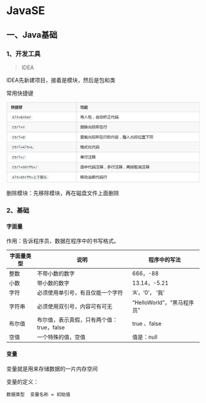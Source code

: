 # JavaSE



## 一、Java基础

### 1、开发工具

>  IDEA

IDEA先新建项目，接着是模块，然后是包和类

常用快捷键

![image-20211230193238625](Javase.assets/image-20211230193238625.png)

删除模块：先移除模块，再在磁盘文件上面删除





### 2、基础

#### 字面量

作用：告诉程序员，数据在程序中的书写格式。

| **字面量类型** | **说明**                                  | **程序中的写法**           |
| -------------- | ----------------------------------------- | -------------------------- |
| 整数           | 不带小数的数字                            | 666，-88                   |
| 小数           | 带小数的数字                              | 13.14，-5.21               |
| 字符           | 必须使用单引号，有且仅能一个字符          | ‘A’，‘0’，   ‘我’          |
| 字符串         | 必须使用双引号，内容可有可无              | “HelloWorld”，“黑马程序员” |
| 布尔值         | 布尔值，表示真假，只有两个值：true，false | true 、false               |
| 空值           | 一个特殊的值，空值                        | 值是：null                 |



#### 变量

变量就是用来存储数据的一片内存空间

变量的定义：

```
数据类型  变量名称 = 初始值
```

